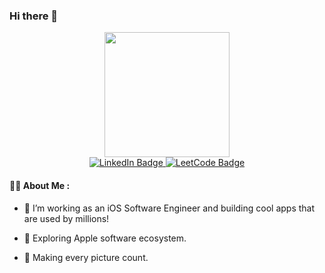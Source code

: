 ### Hi there 👋


<div id="header" align="center">
  <img src="https://media.giphy.com/media/maNB0qAiRVAty/giphy.gif" width="200"/>
</div>

<div id="badges" align="center">
  <a href="https://linkedin.com/in/bohdan-podvirnyi">
    <img src="https://img.shields.io/badge/LinkedIn-blue?style=for-the-badge&logo=linkedin&logoColor=white" alt="LinkedIn Badge"/>
  </a>
  <a href="https://leetcode.com/bohdanpodvirnyi">
    <img src="https://img.shields.io/badge/dynamic/json?style=for-the-badge&labelColor=black&color=%23ffa116&label=Solved&query=solvedOverTotal&url=https%3A%2F%2Fleetcode-badge.vercel.app%2Fapi%2Fusers%2Fbohdanpodvirnyi&logo=leetcode&logoColor=yellow" alt="LeetCode Badge"/>
  </a>
</div>

#### 👨‍💻 About Me :

- 🔭 I’m working as an iOS Software Engineer and building cool apps that are used by millions!

- 🍎 Exploring Apple software ecosystem.

- 📸 Making every picture count. 
